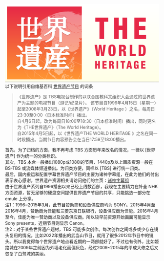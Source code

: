 ![世界遗产](/public/世界遗产.png)
以下说明引用自维基百科 [世界遗产节目](https://ja.wikipedia.org/wiki/%E4%B8%96%E7%95%8C%E9%81%BA%E7%94%A3_(%E3%83%86%E3%83%AC%E3%83%93%E7%95%AA%E7%B5%84)) 的词条

>《世界遗产》是 TBS电视台制作的以联合国教科文组织大会通过的世界遗产为主题的电视节目（游记/纪录片）。
>该节目自1996年4月15日（星期一）起至2008年3月23日，以《世界遗产》（World Heritage ）之名，每周日23:30至0:00（日本标准时间）播出。  
>自4月6日起，改为每周日18:00至18:30（日本标准时间）播出，同时更名为《THE世界遗产》（The World Heritage）。  
>自2015年4月5日起，以《世界遗产THE WORLD HERITAGE 》之名在同一时段播出。当期节目内容预告会在当日17:59至18:00播出。  


首先，为了归档的方面，我不再考虑 TBS 方面历年来改名的情况，一律以 [世界遗产] 作为统一的分类标识。  
其次，TBS 本台一般播出1080p或1080i的节目，1440p及以上画质资源一般在 BS-TBS 或流媒体频道播出。为归类方便，同样以 [TBS] 进行统一归类。  
最后，国内搬运和配置字幕世界遗产节目的主要为诸神字幕组，在此为他们的付出表示衷心感谢。世界遗产资源相关请访问他们的主页：[诸神字幕组](https://subs.kamigami.org/category/documentary/%e8%af%b8%e7%a5%9e%e7%ba%aa%e5%bd%95%e7%89%87%e7%bb%84)  
由于世界遗产系列自1996播出以来已经上线数百部，我现在主要精力在补全 NHK 方面资源，暂无足够的硬盘空间提供世界遗产节目的共享，只能挑选一部分在 emule 上分享。  
注1：1996~2015年3月，此节目赞助商和设备供应商均为 SONY。2015年4月至2016年4月，赞助商为佳能和三菱东京日联银行，设备供应商为佳能。2016年4月至今，佳能为唯一赞助商以及设备供应商。所以较早前资源开始画面可能显示 Sony presents，近期节目则显示 Canon。  
注2：对于某些世界遗产题材，TBS 可能多次创作。每次创作之间或多或少存在镜头复用的情况。比如2022年播出的武当山节目，就用了很多2012年节目中的镜头。所以我觉得每个世界遗产地点看近期的一两部就好了。不过也有例外，比如姬路城在2009年之前因为外墙老化而偏灰色，经过2009~2015年的平成大修之后又恢复了白鹭城的美丽。
